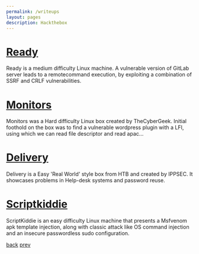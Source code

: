 ```yaml
---
permalink: /writeups
layout: pages
description: Hackthebox
---
```


# [Ready](./Ready/Ready.html)

Ready is a medium difficulty Linux machine. A vulnerable version of GitLab server leads to a remotecommand execution, by exploiting a combination of SSRF and CRLF vulnerabilities.

# [Monitors](/monitors)

Monitors was a Hard difficulty Linux box created by TheCyberGeek. Initial foothold on the box was to find a vulnerable wordpress plugin with a LFI, using which we can read file descriptor and read apac...

# [Delivery](/delivery)

Delivery is a Easy 'Real World' style box from HTB and created by IPPSEC. It showcases problems in Help-desk systems and password reuse.

# [Scriptkiddie](/scriptkiddie)

ScriptKiddie is an easy difficulty Linux machine that presents a Msfvenom apk template injection, along with classic attack like OS command injection and an insecure passwordless sudo configuration.



[back](/) [prev](/writeups2) 